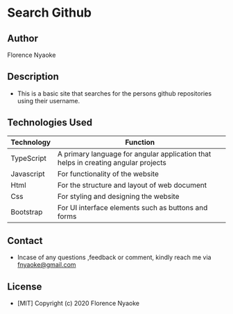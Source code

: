 # Search Github

## Author

Florence Nyaoke

## Description

- This is a basic site that searches for the persons github repositories using their username.

## Technologies Used

| Technology | Function |
| ----------- | ----------- |
| TypeScript |  A primary language for angular application that helps in creating angular projects|
| Javascript | For functionality of the website|
| Html | For the structure and layout of web document |
| Css| For styling and designing the website|
| Bootstrap | For UI interface elements such as buttons and forms |

## Contact

- Incase of any questions ,feedback or comment, kindly reach me via fnyaoke@gmail.com

## License

- [MIT] Copyright (c) 2020 Florence Nyaoke
